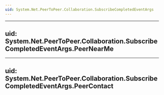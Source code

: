 ```yaml
---
uid: System.Net.PeerToPeer.Collaboration.SubscribeCompletedEventArgs
---
```


---
uid: System.Net.PeerToPeer.Collaboration.SubscribeCompletedEventArgs.PeerNearMe
---

---
uid: System.Net.PeerToPeer.Collaboration.SubscribeCompletedEventArgs.PeerContact
---
